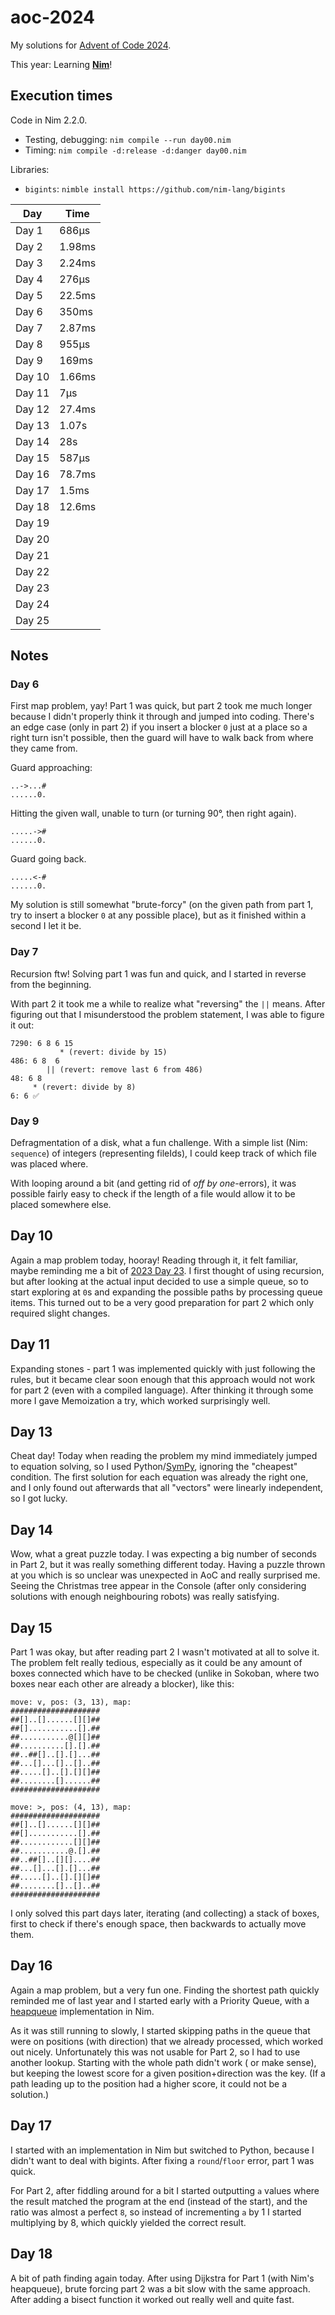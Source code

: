 # aoc-2024

My solutions for [Advent of Code 2024](https://adventofcode.com/2024).

This year: Learning **[Nim](https://nim-lang.org/)**!

## Execution times

Code in Nim 2.2.0.

* Testing, debugging: `nim compile --run day00.nim`
* Timing: `nim compile -d:release -d:danger day00.nim`

Libraries:

* `bigints`: `nimble install https://github.com/nim-lang/bigints`

| Day    | Time   |
|--------|--------|
| Day 1  | 686μs  |
| Day 2  | 1.98ms |
| Day 3  | 2.24ms |
| Day 4  | 276μs  |
| Day 5  | 22.5ms |
| Day 6  | 350ms  |
| Day 7  | 2.87ms |
| Day 8  | 955μs  |
| Day 9  | 169ms  |
| Day 10 | 1.66ms |
| Day 11 | 7μs    |
| Day 12 | 27.4ms |
| Day 13 | 1.07s  |
| Day 14 | 28s    |
| Day 15 | 587μs  |
| Day 16 | 78.7ms |
| Day 17 | 1.5ms  |
| Day 18 | 12.6ms |
| Day 19 |        |
| Day 20 |        |
| Day 21 |        |
| Day 22 |        |
| Day 23 |        |
| Day 24 |        |
| Day 25 |        |

## Notes

### Day 6

First map problem, yay! Part 1 was quick, but part 2 took me much longer because I didn't properly think it through and
jumped into coding. There's an edge case (only in part 2) if you insert a blocker `0` just at a place so a right turn
isn't possible, then the guard will have to walk back from where they came from.

Guard approaching:

```
..->...#
......0.
```

Hitting the given wall, unable to turn (or turning 90°, then right again).

```
.....->#
......0.
```

Guard going back.

```
.....<-#
......0.
```

My solution is still somewhat "brute-forcy" (on the given path from part 1, try to insert a blocker `0` at any possible
place), but as it finished within a second I let it be.

### Day 7

Recursion ftw! Solving part 1 was fun and quick, and I started in reverse from the beginning.

With part 2 it took me a while to realize what
"reversing" the `||` means. After figuring out that I misunderstood the problem statement, I was able to figure it out:

```
7290: 6 8 6 15
           * (revert: divide by 15)
486: 6 8  6
        || (revert: remove last 6 from 486)
48: 6 8
     * (revert: divide by 8)
6: 6 ✅
```

### Day 9

Defragmentation of a disk, what a fun challenge. With a simple list (Nim: `sequence`) of integers (representing
fileIds), I could keep track of which file was placed where.

With looping around a bit (and getting rid of _off by one_-errors), it was possible fairly easy to check if the length
of a file would allow it to be placed somewhere else.

## Day 10

Again a map problem today, hooray! Reading through it, it felt familiar, maybe reminding me a bit
of [2023 Day 23](https://adventofcode.com/2023/day/23).
I first thought of using recursion, but after looking at the actual input decided to use a simple queue, so to start
exploring at `0`s and expanding the possible paths by processing queue items. This turned out to be a very good
preparation for part 2 which only required slight changes.

## Day 11

Expanding stones - part 1 was implemented quickly with just following the rules, but it became clear soon enough that
this approach would not work for part 2 (even with a compiled language). After thinking it through some more I gave
Memoization a try, which worked surprisingly well.

## Day 13

Cheat day! Today when reading the problem my mind immediately jumped to equation solving, so I used
Python/[SymPy](https://www.sympy.org/en/index.html), ignoring the "cheapest" condition. The first solution for each
equation was already the right one, and I only found out afterwards that all "vectors" were linearly independent, so I
got lucky.

## Day 14

Wow, what a great puzzle today. I was expecting a big number of seconds in Part 2, but it was really something different
today. Having a puzzle thrown at you which is so unclear was unexpected in AoC and really surprised me. Seeing the
Christmas tree appear in the Console (after only considering solutions with enough neighbouring robots) was really
satisfying.

## Day 15

Part 1 was okay, but after reading part 2 I wasn't motivated at all to solve it. The problem felt really tedious,
especially as it could be any amount of boxes connected which have to be checked (unlike in Sokoban, where two boxes
near each other are already a blocker), like this:

```
move: v, pos: (3, 13), map: 
####################
##[]..[]......[][]##
##[]...........[].##
##...........@[][]##
##..........[].[].##
##..##[]..[].[]...##
##...[]...[]..[]..##
##.....[]..[].[][]##
##........[]......##
####################

move: >, pos: (4, 13), map: 
####################
##[]..[]......[][]##
##[]...........[].##
##............[][]##
##...........@.[].##
##..##[]..[][]....##
##...[]...[].[]...##
##.....[]..[].[][]##
##........[]..[]..##
####################
```

I only solved this part days later, iterating (and collecting) a stack of boxes, first to check if there's enough space,
then backwards to actually move them.

## Day 16

Again a map problem, but a very fun one. Finding the shortest path quickly reminded me of last year and I started early
with a Priority Queue, with a [heapqueue](https://nim-lang.org/docs/heapqueue.html) implementation in Nim.

As it was still running to slowly, I started skipping paths in the queue that were on positions (with direction) that we
already processed, which worked out nicely.
Unfortunately this was not usable for Part 2, so I had to use another lookup. Starting with the whole path didn't work (
or make sense), but keeping the lowest score for a given position+direction was the key. (If a path leading up to the
position had a higher score, it could not be a solution.)

## Day 17

I started with an implementation in Nim but switched to Python, because I didn't want to deal with bigints.
After fixing a `round`/`floor` error, part 1 was quick.

For Part 2, after fiddling around for a bit I started outputting `a` values where the result matched the program at the
end (instead of the start), and the ratio was almost a perfect `8`, so instead of incrementing `a` by 1 I started
multiplying by 8, which quickly yielded the correct result.

## Day 18

A bit of path finding again today. After using Dijkstra for Part 1 (with Nim's heapqueue), brute forcing part 2 was a
bit slow with the same approach. After adding a bisect function it worked out really well and quite fast.
